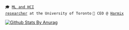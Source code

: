 <code>🎓&nbsp;[ML and HCI researcher](https://scholar.google.com/citations?user=M6XZx6MAAAAJ)&nbsp;at the University of Toronto</code>
<code>🚀&nbsp;CEO&nbsp;@&nbsp;[Harmix](https://harmix.ai)</code>

[![Github Stats By Anurag](https://github-readme-stats.vercel.app/api?username=NazarPonochevnyi&show_icons=true&title_color=fff&icon_color=79ff97&text_color=9f9f9f&bg_color=151515)](https://github.com/anuraghazra/github-readme-stats)
